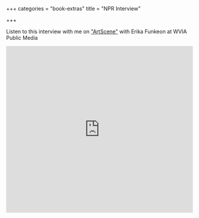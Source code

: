 +++
categories = "book-extras"
title = "NPR Interview"

+++

Listen to this interview with me on ["ArtScene"](https://soundcloud.com/wvia-public-media/writer-andrew-krivak-april-17-2017?in=wvia-public-media/sets/artscene-1) with Erika Funkeon at WVIA Public Media

<iframe width="100%" height="450" scrolling="no" frameborder="no" src="https://w.soundcloud.com/player/?url=https%3A//api.soundcloud.com/tracks/318142816&amp;auto_play=false&amp;hide_related=false&amp;show_comments=true&amp;show_user=true&amp;show_reposts=false&amp;visual=true"></iframe>